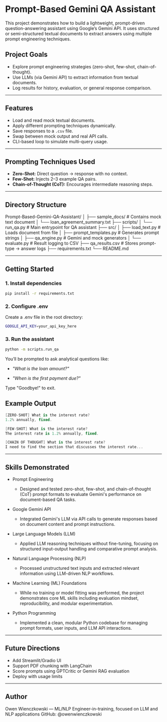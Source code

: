 # Prompt-Based Gemini QA Assistant

This project demonstrates how to build a lightweight, prompt-driven question-answering assistant using Google’s Gemini API. It uses structured or semi-structured textual documents to extract answers using multiple prompt engineering techniques.

## Project Goals

- Explore prompt engineering strategies (zero-shot, few-shot, chain-of-thought).
- Use LLMs (via Gemini API) to extract information from textual documents.
- Log results for history, evaluation, or general response comparison.
---

## Features

- Load and read mock textual documents.
- Apply different prompting techniques dynamically.
- Save responses to a `.csv` file.
- Swap between mock output and real API calls.
- CLI-based loop to simulate multi-query usage.

---

## Prompting Techniques Used

- **Zero-Shot:** Direct question → response with no context.
- **Few-Shot:** Injects 2–3 example QA pairs.
- **Chain-of-Thought (CoT):** Encourages intermediate reasoning steps.

---

## Directory Structure
Prompt-Based-Gemini-QA-Assistant/
│
├── sample_docs/ # Contains mock text document
│ └── loan_agreement_summary.txt
├── scripts/
│ └── run_qa.py # Main entrypoint for QA assistant
├── src/
│ ├── load_text.py # Loads document from file
│ ├── prompt_templates.py # Generates prompt strings
│ ├── qa_engine.py # Gemini and mock generators
│ └── evaluate.py # Result logging to CSV
├── qa_results.csv # Stores prompt-type → answer logs
├── requirements.txt
└── README.md

---

## Getting Started

### 1. Install dependencies
```bash
pip install -r requirements.txt
```

### 2. Configure .env
Create a .env file in the root directory:
```bash
GOOGLE_API_KEY=your_api_key_here
```

### 3. Run the assistant
```bash
python -m scripts.run_qa
```
You’ll be prompted to ask analytical questions like:

- *"What is the loan amount?"*

- *"When is the first payment due?"*

Type "Goodbye!" to exit.

## Example Output
```csharp
[ZERO-SHOT] What is the interest rate?
1.2% annually, fixed.
```
```csharp
[FEW-SHOT] What is the interest rate?
The interest rate is 1.2% annually, fixed.
```
```csharp
[CHAIN OF THOUGHT] What is the interest rate?
I need to find the section that discusses the interest rate...
```

---
## Skills Demonstrated
- Prompt Engineering
  - Designed and tested zero-shot, few-shot, and chain-of-thought (CoT) prompt formats to evaluate Gemini's performance on document-based QA tasks.

- Google Gemini API
  - Integrated Gemini's LLM via API calls to generate responses based on document content and prompt instructions.

- Large Language Models (LLM)
  - Applied LLM reasoning techniques without fine-tuning, focusing on structured input-output handling and comparative prompt analysis.

- Natural Language Processing (NLP)
  - Processed unstructured text inputs and extracted relevant information using LLM-driven NLP workflows.

- Machine Learning (ML) Foundations
  - While no training or model fitting was performed, the project demonstrates core ML skills including evaluation mindset, reproducibility, and modular experimentation.

- Python Programming
  - Implemented a clean, modular Python codebase for managing prompt formats, user inputs, and LLM API interactions.

---

## Future Directions
- Add Streamlit/Gradio UI
- Support PDF chunking with LangChain
- Score prompts using GPTCritic or Gemini RAG evaluation
- Deploy with usage limits

---

## Author
Owen Wienczkowski — ML/NLP Engineer-in-training, focused on LLM and NLP applications
GitHub: @owenwienczkowski
